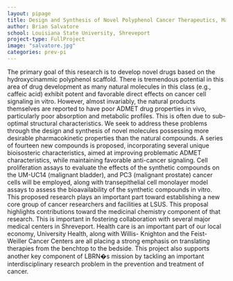 ```yaml
---
layout: pipage
title: Design and Synthesis of Novel Polyphenol Cancer Therapeutics, Maximizing ADMET Properties and the Regulation of Cell-Signaling Cross-Talk
author: Brian Salvatore
school: Louisiana State University, Shreveport
project-type: FullProject
image: "salvatore.jpg"
categories: prev-pi
---
```



<p>The primary goal of this research is to develop novel drugs based on the hydroxycinammic polyphenol scaffold. There is tremendous potential in this area of drug development as many natural molecules in this class (e.g., caffeic acid) exhibit potent and favorable direct effects on cancer cell signaling in vitro. However, almost invariably, the natural products themselves are reported to have poor ADMET drug properties in vivo, particularly poor absorption and metabolic profiles. This is often due to sub-optimal structural characteristics. We seek to address these problems through the design and synthesis of novel molecules possessing more desirable pharmacokinetic properties than the natural compounds. A series of fourteen new compounds is proposed, incorporating several unique bioisosteric characteristics, aimed at improving problematic ADMET characteristics, while maintaining favorable anti-cancer signaling. Cell proliferation assays to evaluate the effects of the synthetic compounds on the UM-UC14 (malignant bladder), and PC3 (malignant prostate) cancer cells will be employed, along with transepithelial cell monolayer model assays to assess the bioavailability of the synthetic compounds in vitro. This proposed research plays an important part toward establishing a new core group of cancer researchers and facilities at LSUS. This proposal highlights contributions toward the medicinal chemistry component of that research. This is important in fostering collaboration with several major medical centers in Shreveport. Health care is an important part of our local economy, University Health, along with Willis- Knighton and the Feist-Weiller Cancer Centers are all placing a strong emphasis on translating therapies from the benchtop to the bedside. This project also supports another key component of LBRN�s mission by tackling an important interdisciplinary research problem in the prevention and treatment of cancer.
</p>
